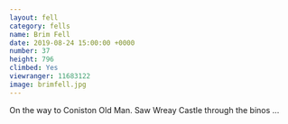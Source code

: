 ```yaml
---
layout: fell
category: fells
name: Brim Fell
date: 2019-08-24 15:00:00 +0000
number: 37
height: 796
climbed: Yes
viewranger: 11683122
image: brimfell.jpg
---
```

On the way to Coniston Old Man.  Saw Wreay Castle through the binos ...
